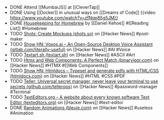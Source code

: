- DONE Attend [[MumbaiJS]] at [[CleverTap]]
- DONE Using [[Docker]] in unusual ways on [[Dreams of Code]]
  {{video https://www.youtube.com/watch?v=zfNqp85g5JM}}
- DONE [Housekeeping for Homebrew](https://mac.install.guide/homebrew/8.html) by [[Daniel Kehoe]] #[[Reading List]] #Homebrew
- TODO [Shots: Create Mockups (shots.so)](https://news.ycombinator.com/item?id=39059854) on [[Hacker News]] #post-maker
- TODO [Show HN: Voxos.ai – An Open-Source Desktop Voice Assistant (gitlab.com/literally-useful)](https://news.ycombinator.com/item?id=39057005) on [[Hacker News]] #AI #Voice
- TODO [Textart.sh (textart.sh)](https://news.ycombinator.com/item?id=39063596) on [[Hacker News]] #ASCII #Art
- TODO [Htmx and Web Components: A Perfect Match (binaryigor.com)](https://news.ycombinator.com/item?id=39036693) on [[Hacker News]] #HTMX #[[Web Components]]
- TODO [Show HN: Htmldocs – Typeset and generate pdfs with HTML/CSS (htmldocs.com)](https://news.ycombinator.com/item?id=39027543) on [[Hacker News]] #HTML #CSS #PDF
- TODO [Teller: Universal secret manager, never leave your terminal to use secrets (github.com/tellerops)](https://news.ycombinator.com/item?id=39036265) on [[Hacker News]] #password-manager #Terminal
- TODO [TextEditors.org – A website about every known software Text Editor (texteditors.org)](https://news.ycombinator.com/item?id=39031778) on [[Hacker News]] #text-editor
- DONE [Random Animations (bleuje.com)](https://news.ycombinator.com/item?id=39025631) on [[Hacker News]] #useless #Animation

